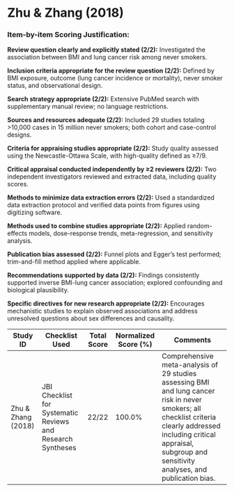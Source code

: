 # Zhu & Zhang (2018)

### Item-by-item Scoring Justification:

**Review question clearly and explicitly stated (2/2):** Investigated the association between BMI and lung cancer risk among never smokers.

**Inclusion criteria appropriate for the review question (2/2):** Defined by BMI exposure, outcome (lung cancer incidence or mortality), never smoker status, and observational design.

**Search strategy appropriate (2/2):** Extensive PubMed search with supplementary manual review; no language restrictions.

**Sources and resources adequate (2/2):** Included 29 studies totaling >10,000 cases in 15 million never smokers; both cohort and case-control designs.

**Criteria for appraising studies appropriate (2/2):** Study quality assessed using the Newcastle-Ottawa Scale, with high-quality defined as ≥7/9.

**Critical appraisal conducted independently by ≥2 reviewers (2/2):** Two independent investigators reviewed and extracted data, including quality scores.

**Methods to minimize data extraction errors (2/2):** Used a standardized data extraction protocol and verified data points from figures using digitizing software.

**Methods used to combine studies appropriate (2/2):** Applied random-effects models, dose-response trends, meta-regression, and sensitivity analysis.

**Publication bias assessed (2/2):** Funnel plots and Egger’s test performed; trim-and-fill method applied where applicable.

**Recommendations supported by data (2/2):** Findings consistently supported inverse BMI-lung cancer association; explored confounding and biological plausibility.

**Specific directives for new research appropriate (2/2):** Encourages mechanistic studies to explain observed associations and address unresolved questions about sex differences and causality.

| Study ID | Checklist Used | Total Score | Normalized Score (%) | Comments |
| --- | --- | --- | --- | --- |
| Zhu & Zhang (2018) | JBI Checklist for Systematic Reviews and Research Syntheses | 22/22 | 100.0% | Comprehensive meta-analysis of 29 studies assessing BMI and lung cancer risk in never smokers; all checklist criteria clearly addressed including critical appraisal, subgroup and sensitivity analyses, and publication bias. |
